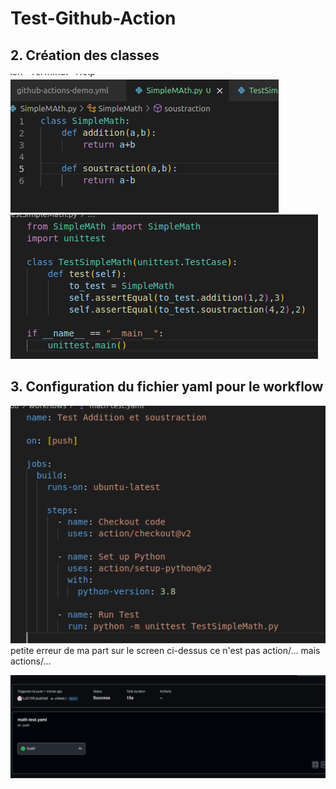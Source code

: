 # Test-Github-Action

## 2. Création des classes

![](simplemath.png)
![](test.png)


## 3. Configuration du fichier yaml pour le workflow

![](yaml.png)
petite erreur de ma part sur le screen ci-dessus ce n'est pas action/... mais actions/...

![](success.png)